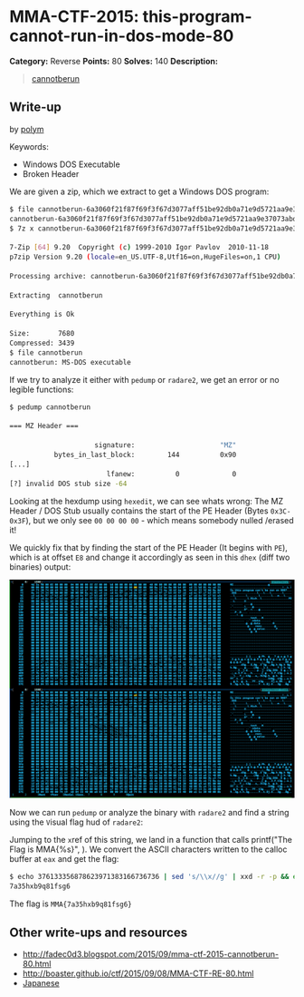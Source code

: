 # MMA-CTF-2015: this-program-cannot-run-in-dos-mode-80

**Category:** Reverse
**Points:** 80
**Solves:** 140
**Description:**

> [cannotberun](cannotberun-6a3060f21f87f69f3f67d3077aff51be92db0a71e9d5721aa9e37073abd12b7e)


## Write-up

by [polym](https://github.com/abpolym)

Keywords:

* Windows DOS Executable
* Broken Header

We are given a zip, which we extract to get a Windows DOS program:

```bash
$ file cannotberun-6a3060f21f87f69f3f67d3077aff51be92db0a71e9d5721aa9e37073abd12b7e 
cannotberun-6a3060f21f87f69f3f67d3077aff51be92db0a71e9d5721aa9e37073abd12b7e: Zip archive data, at least v2.0 to extract
$ 7z x cannotberun-6a3060f21f87f69f3f67d3077aff51be92db0a71e9d5721aa9e37073abd12b7e 

7-Zip [64] 9.20  Copyright (c) 1999-2010 Igor Pavlov  2010-11-18
p7zip Version 9.20 (locale=en_US.UTF-8,Utf16=on,HugeFiles=on,1 CPU)

Processing archive: cannotberun-6a3060f21f87f69f3f67d3077aff51be92db0a71e9d5721aa9e37073abd12b7e

Extracting  cannotberun

Everything is Ok

Size:       7680
Compressed: 3439
$ file cannotberun
cannotberun: MS-DOS executable
```

If we try to analyze it either with `pedump` or `radare2`, we get an error or no legible functions:

```bash
$ pedump cannotberun

=== MZ Header ===

                     signature:                     "MZ"
           bytes_in_last_block:        144          0x90
[...]
                        lfanew:          0             0
[?] invalid DOS stub size -64
```

Looking at the hexdump using `hexedit`, we can see whats wrong: The MZ Header / DOS Stub usually contains the start of the PE Header (Bytes `0x3C-0x3F`), but we only see `00 00 00 00` - which means somebody nulled /erased it!

We quickly fix that by finding the start of the PE Header (It begins with `PE`), which is at offset `E8` and change it accordingly as seen in this `dhex` (diff two binaries) output:

![](./dhex.png)

Now we can run `pedump` or analyze the binary with `radare2` and find a string using the `V`isual flag hud of `radare2`:

Jumping to the `x`ref of this string, we land in a function that calls printf("The Flag is MMA{%s}", <eaxASCIIcharacters>).
We convert the ASCII characters written to the calloc buffer at `eax` and get the flag:

```bash
$ echo 376133356878623971383166736736 | sed 's/\\x//g' | xxd -r -p && echo
7a35hxb9q81fsg6
```

The flag is `MMA{7a35hxb9q81fsg6}`

## Other write-ups and resources

* <http://fadec0d3.blogspot.com/2015/09/mma-ctf-2015-cannotberun-80.html> 
* <http://boaster.github.io/ctf/2015/09/08/MMA-CTF-RE-80.html>
* [Japanese](http://charo-it.hatenablog.jp/entry/2015/09/08/005012)
